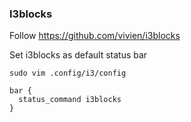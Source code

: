 ### I3blocks

Follow https://github.com/vivien/i3blocks

Set i3blocks as default status bar

```
sudo vim .config/i3/config

bar {
  status_command i3blocks
}
```
